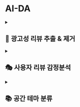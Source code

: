 # AI-DA
<details>
  <summary><h2>📜 광고성 리뷰 추출 & 제거</h2></summary>

### <mark>🎯 목적</mark>

**신뢰할 수 있는 정보 제공**

> SeoulPOT은 실제 방문자들이 작성한 리뷰를 통해 각 가게에 대한 진정한 평판을 반영하고자 함
> 
> 이를 통해 사용자는 보다 신뢰할 수 있는 정보에 기반하여 공간을 선택할 수 있음


<br/>

### <mark>📃 과정</mark>

**① 리뷰 데이터 준비**

> 20자 이상, SENTIMENT_PARAM(0.5) 이상 데이터 준비

**② 이상치 리뷰들 추출**

> 이전 30일간의 일일 리뷰 수 평균 / 표준편차 계산
> 
> [평균 + OUTLIER_PARAM(2)* 표준편차]
> 
> 위 threshold를 기반으로 이 이상의 일일 리뷰 개수가 나올 경우 이상치 리뷰로 선정

**③ 이상치 리뷰들의 유사 리뷰 추출**

> 가게+주소 조합당 tf-idf 벡터의 cosine유사도 계산
> 
> SIMILARITY_PARAM(0.5) 이상의 cosine 유사도를 가진 리뷰들 추출

<br/>

### <mark>❓ 파라미터 선정 이유</mark>

**SENTIMENT_PARAM(0.5)** : 광고와 걸맞지 않은 가게의 공통된 단점을 걸러냄

**OUTLIER_PARAM(2)** : 기본 이상치 연산시 사용되는 가중치

**SIMILARITY_PARAM(0.5)** : 어순이 바뀌어도 맥락이 비슷한 리뷰를 찾기 위한 값

<br/>

### <mark>⚠️ 문제점</mark>

데이터 약 200,000,000개 중 약 1,400개 추출됨 (0.0007%) → 추가 판단 및 보완 필요

다른 요인으로 인해 리뷰가 많아진 경우도 검토 필요

</details>
<details>
  <summary><h2>🎭 사용자 리뷰 감정분석</summary>

### <mark>🎯 목적</mark>

**공간 평판 파악**

> 리뷰에 담긴 긍정적 및 부정적 피드백은 사용자 선호도를 직접적으로 반영하므로, 분석을 통해 공간의 평판을 파악할 수 있음

**방문 결정 지원**

> 명확한 긍정/부정 평가 시스템을 통해 공간 선택에 대한 자신감을 얻고, 만족도 높은 방문 경험을 할 수 있도록 도움

<br/>

### <mark>📃 과정</mark>

**① 평가용 데이터셋 구축**

> 평가용 데이터셋 구축 (Human Eval 데이터 라벨링) 
> 
> 리뷰수 3000개 이상 보유 가게 20개 추출 (각기 다른 태그의 가게)
> 
> 리뷰 길이별 개수 비율에 맞추어 가게당 약 200개 랜덤샘플링
> 
> Human Eval 데이터 라벨링 (긍정/부정)
> 
> 라벨링된 데이터들 중 리뷰 길이별 개수 비율에 맞추어 긍정 100개, 부정 100개 리샘플링

**② 데이터 라벨링**

> Mistral-7B-Instruct-v0.1-GGUF (LLM Eval) 데이터 라벨링 수행
> 
> 리뷰수 3000개 이상 보유 가게 20개 추출
> 
> 리뷰 길이별 개수 비율에 맞추어 여러 가게에 걸쳐 약 4300개 데이터 라벨링

**③ 사전학습모델 전이학습**

> labed dataset을 활용하여 전이학습 수행 (약 3500개)
> 
> KoELECTRA 모델에 대해 수행

**④ 모델 평가 및 inference**

> 전이학습된 KoElectra를 활용하여 200,000,000개 데이터 라벨링 수행
> 
> POS_PARAM(0.9) 이상 긍정, NEG_PARAM(0.1) 이하 부정으로 판단

<br/>

### <mark>❓ 파라미터 선정 이유</mark>
<details>
    <summary>왜 Mistral-7B-Instruct-v0.1-GGUF으로 모든 데이터를 라벨링하지 않을까?</summary>

    다양한 Sentiment Analysis Pre-trained Model:
    - 평균 AUC: 0.7
    - inference 시간: 1초 이내

    LLM을 활용한 Sentiment Analysis:
    - AUC: 0.99
    - inference 시간: 약 120초 (200,000,000개 데이터 셋에 부적합)

    ➡️ LLM을 통해 학습용 데이터 라벨링을 수행한 후 해당 데이터로 사전학습 모델에 전이학습함으로써 모델의 무게와 소요 시간을 줄이자
</details>

<details>
    <summary>왜 KoELECTRA로 모델을 선택했을까?</summary>

    KoBERT:
    - AUC: 0.49 → 0.95
    - inference 시간: 약 0.5초

    KoELECTRA:
    - AUC: 0.50 → 0.98
    - inference 시간: 약 0.2초

    ➡️ 성능이 좋고 시간이 2배 이상 차이 나는 KoELECTRA를 활용하자
</details>


**POS_PARAM(0.9)** : NEG와 대칭으로 맞춤

**NEG_PARAM(0.1)** : FP의 경우 해당 결과로 인해 해당 장소의 평판을 낮출 수 있음 → 주의하여 확실한 부정 리뷰만을 라벨링

<br/>

### <mark>⚠️ 문제점</mark>

POS_PARAM, NEG_PARAM의 타당성 검토 필요 

</details>

<details>
  <summary><h2>📚 공간 테마 분류</summary>


### <mark>🎯 목적</mark>

테마에 맞는 키워드를 정의하고, 리뷰에 쓰인 키워드 빈도수에 따라 테마를 지정하자

<br/>

### <mark>📃 과정</mark>

**① 리뷰 데이터 준비**

> 20자 이상, SENTIMENT_PARAM(0.5) 이상 데이터 준비

**② 이상치 리뷰들 추출**

> 이전 30일간의 일일 리뷰 수 평균 / 표준편차 계산
> 
> [평균 + OUTLIER_PARAM(2)* 표준편차]
> 
> 위 threshold를 기반으로 이 이상의 일일 리뷰 개수가 나올 경우 이상치 리뷰로 선정

**③ 이상치 리뷰들의 유사 리뷰 추출**

> 가게+주소 조합당 tf-idf 벡터의 cosine유사도 계산
> 
> SIMILARITY_PARAM(0.5) 이상의 cosine 유사도를 가진 리뷰들 추출

<br/>

### <mark>❓ 파라미터 선정 이유</mark>

**SENTIMENT_PARAM(0.5)** : 광고와 걸맞지 않은 가게의 공통된 단점을 걸러냄

**OUTLIER_PARAM(2)** : 기본 이상치 연산시 사용되는 가중치

**SIMILARITY_PARAM(0.5)** : 어순이 바뀌어도 맥락이 비슷한 리뷰를 찾기 위한 값

<br/>

### <mark>⚠️ 문제점</mark>

데이터 약 200,000,000개 중 약 1,400개 추출됨 (0.0007%) → 추가 판단 및 보완 필요

다른 요인으로 인해 리뷰가 많아진 경우도 검토 필요

</details>
